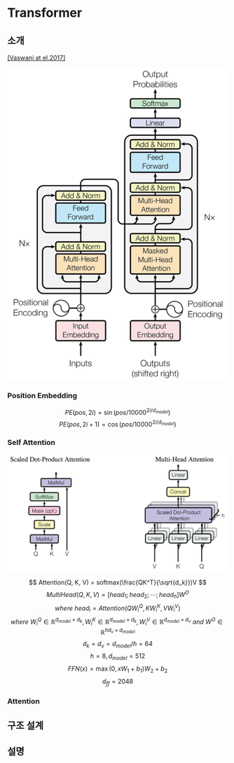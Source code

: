 # Transformer

## 소개

[\[Vaswani at el.2017\]](https://arxiv.org/pdf/1706.03762.pdf)

![](/assets/nmt-transformer-1.png)

### Position Embedding

$$
PE(pos, 2i) = \sin(pos / 10000^{2i / d_{model}})
$$
$$
PE(pos, 2i + 1) = \cos(pos / 10000^{2i / d_{model}})
$$

### Self Attention

![](/assets/nmt-transformer-2.png)

$$
Attention(Q, K, V) = softmax(\frac{QK^T}{\sqrt{d_k}})V
$$
$$
MultiHead(Q, K, V) = [head_1;head_2;\cdots;head_h]W^O
$$
$$
where~head_i = Attention(QW_i^Q, KW_i^K, VW_i^V)
$$
$$
where~W_i^Q \in \text{ℝ}^{d_{model}×d_k}, W_i^K \in \text{ℝ}^{d_{model}×d_k}, W_i^V \in \text{ℝ}^{d_{model}×d_v}~and~W^O \in \text{ℝ}^{hd_{v}×d_{model}}
$$
$$
d_k = d_v = d_{model}/h = 64
$$
$$
h = 8, d_{model} = 512
$$
$$
FFN(x) = \max{(0, xW_1 + b_1)}W_2 + b_2
$$
$$
d_{ff} = 2048
$$

### Attention

## 구조 설계

## 설명



